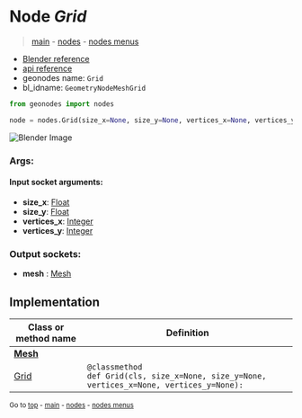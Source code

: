 # Node *Grid*

> [main](../structure.md) - [nodes](nodes.md) - [nodes menus](nodes_menus.md)

- [Blender reference](https://docs.blender.org/manual/en/latest/modeling/geometry_nodes/mesh_primitives/grid.html)
- [api reference](https://docs.blender.org/api/current/bpy.types.GeometryNodeMeshGrid.html)
- geonodes name: `Grid`
- bl_idname: `GeometryNodeMeshGrid`

```python
from geonodes import nodes

node = nodes.Grid(size_x=None, size_y=None, vertices_x=None, vertices_y=None)
```

![Blender Image](https://docs.blender.org/manual/en/latest/_images/node-types_GeometryNodeMeshGrid.webp)

### Args:

#### Input socket arguments:

- **size_x**: [Float](Float.md)
- **size_y**: [Float](Float.md)
- **vertices_x**: [Integer](Integer.md)
- **vertices_y**: [Integer](Integer.md)

### Output sockets:

- **mesh** : [Mesh](Mesh.md)

## Implementation

| Class or method name | Definition |
|----------------------|------------|
| **[Mesh](Mesh.md)** |
| [Grid](Mesh.md#Grid-classmethod) | `@classmethod`<br> `def Grid(cls, size_x=None, size_y=None, vertices_x=None, vertices_y=None):` |

<sub>Go to [top](#node-Grid) - [main](../structure.md) - [nodes](nodes.md) - [nodes menus](nodes_menus.md)</sub>

